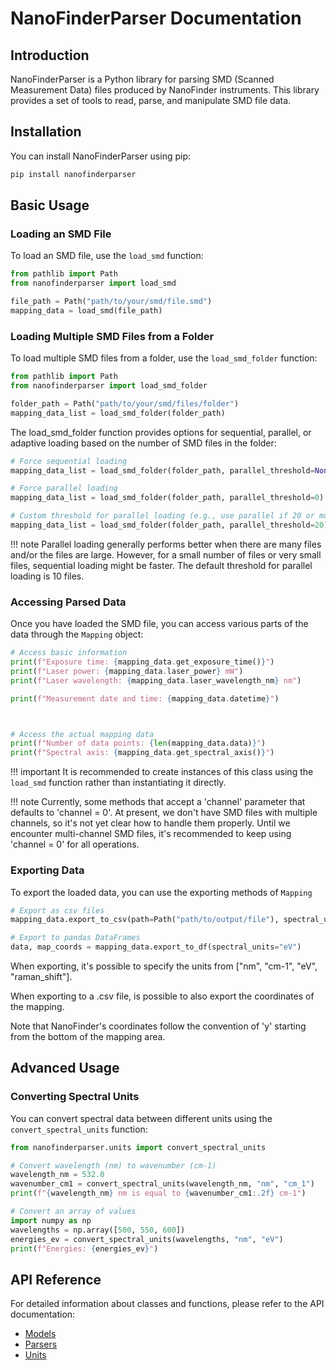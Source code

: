 # NanoFinderParser Documentation

## Introduction

NanoFinderParser is a Python library for parsing SMD (Scanned Measurement Data) files produced by NanoFinder instruments. This library provides a set of tools to read, parse, and manipulate SMD file data.

## Installation

You can install NanoFinderParser using pip:

```bash
pip install nanofinderparser
```

## Basic Usage

### Loading an SMD File

To load an SMD file, use the `load_smd` function:

```python
from pathlib import Path
from nanofinderparser import load_smd

file_path = Path("path/to/your/smd/file.smd")
mapping_data = load_smd(file_path)
```

### Loading Multiple SMD Files from a Folder

To load multiple SMD files from a folder, use the `load_smd_folder` function:
```python
from pathlib import Path
from nanofinderparser import load_smd_folder

folder_path = Path("path/to/your/smd/files/folder")
mapping_data_list = load_smd_folder(folder_path)
```

The load_smd_folder function provides options for sequential, parallel, or adaptive loading based on the number of SMD files in the folder:

```python
# Force sequential loading
mapping_data_list = load_smd_folder(folder_path, parallel_threshold=None)

# Force parallel loading
mapping_data_list = load_smd_folder(folder_path, parallel_threshold=0)

# Custom threshold for parallel loading (e.g., use parallel if 20 or more files)
mapping_data_list = load_smd_folder(folder_path, parallel_threshold=20)
```

!!! note
    Parallel loading generally performs better when there are many files and/or the files are large.
    However, for a small number of files or very small files, sequential loading might be faster.
    The default threshold for parallel loading is 10 files.

### Accessing Parsed Data

Once you have loaded the SMD file, you can access various parts of the data through the `Mapping` object:

```python
# Access basic information
print(f"Exposure time: {mapping_data.get_exposure_time()}")
print(f"Laser power: {mapping_data.laser_power} mW")
print(f"Laser wavelength: {mapping_data.laser_wavelength_nm} nm")

print(f"Measurement date and time: {mapping_data.datetime}")



# Access the actual mapping data
print(f"Number of data points: {len(mapping_data.data)}")
print(f"Spectral axis: {mapping_data.get_spectral_axis()}")
```

!!! important
    It is recommended to create instances of this class using the `load_smd`
    function rather than instantiating it directly.

!!! note
    Currently, some methods that accept a 'channel' parameter that defaults to 'channel = 0'. At present, we don't have SMD files with multiple channels, so it's not yet clear how to handle them properly.
    Until we encounter multi-channel SMD files, it's recommended to keep using 'channel = 0' for all operations.

### Exporting Data

To export the loaded data, you can use the exporting methods of `Mapping`

```python
# Export as csv files
mapping_data.export_to_csv(path=Path("path/to/output/file"), spectral_units="raman_shift")

# Export to pandas DataFrames
data, map_coords = mapping_data.export_to_df(spectral_units="eV")
```

When exporting, it's possible to specify the units from ["nm", "cm-1", "eV", "raman_shift"].

When exporting to a .csv file, is possible to also export the coordinates of the mapping.

Note that NanoFinder's coordinates follow the convention of 'y' starting from the bottom of the mapping area.

## Advanced Usage

### Converting Spectral Units

You can convert spectral data between different units using the `convert_spectral_units` function:

```python
from nanofinderparser.units import convert_spectral_units

# Convert wavelength (nm) to wavenumber (cm-1)
wavelength_nm = 532.0
wavenumber_cm1 = convert_spectral_units(wavelength_nm, "nm", "cm_1")
print(f"{wavelength_nm} nm is equal to {wavenumber_cm1:.2f} cm-1")

# Convert an array of values
import numpy as np
wavelengths = np.array([500, 550, 600])
energies_ev = convert_spectral_units(wavelengths, "nm", "eV")
print(f"Energies: {energies_ev}")
```

## API Reference

For detailed information about classes and functions, please refer to the API documentation:

- [Models](api/models.md)
- [Parsers](api/parsers.md)
- [Units](api/units.md)
